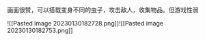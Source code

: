 画面很赞，可以搭载变身不同的虫子，攻击敌人，收集物品。但游戏性弱


![[Pasted image 20230130182728.png]]![[Pasted image 20230130182753.png]]